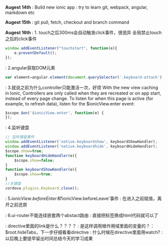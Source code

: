 **Augest 14th**
: Build new ionic app : try to learn git, webpack, angular, markdown etc

**Augest 15th** 
: git pull, fetch, checkout and branch command

**Augest 16th**
: 1.
touch之后300ms会自动触发click事件，很诡异
全局禁止touch之后的click事件
``` javascript
window.addEventListener("touchstart", function(e){
    e.preventDefault();
});
```
: 2.angular获取DOM元素
``` javascript
var element=angular.element(document.querySelector('.keyboard-attach'))[0];
```
: 3.就说之前为什么controller只能激活一次，好烦
With the new view caching in Ionic, Controllers are only called
when they are recreated or on app start, instead of every page change.
To listen for when this page is active (for example, to refresh data),
listen for the $ionicView.enter event:
``` javascript
$scope.$on('$ionicView.enter', function(e) {
});
```
: 4.监听键盘
``` javascript
// 监听键盘事件
window.addEventListener('native.keyboardshow', keyboardShowHandler);
window.addEventListener('native.keyboardhide', keyboardHideHandler);
$scope.show=true;
function keyboardHideHandler(e){
    $scope.show=false;
}
function keyboardShowHandler(e){
    $scope.show=true;
}
//关键盘
cordova.plugins.Keyboard.close();
```
: 5.$ionicView.beforeEnter和'$ionicView.beforeLeave'事件
: 在进入之前赋值，离开之前还原

: 6.ui-router不能连续嵌套两个abstact路由
: 直接把<ion-nav-view>标签换成html代码就可以了

: directive里面的link是什么？？？？
: 是这样调用根作用域里面的变量的？：  $root.hideTabs，下一步仔细看看directive
: 什么时候在directive里面用watch?
: 以后晚上要提早留出时间总结今天的学习成果


